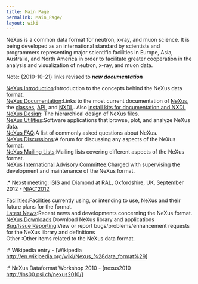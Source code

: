 ```yaml
---
title: Main Page
permalink: Main_Page/
layout: wiki
---
```


NeXus is a common data format for neutron, x-ray, and muon science. It
is being developed as an international standard by scientists and
programmers representing major scientific facilities in Europe, Asia,
Australia, and North America in order to facilitate greater cooperation
in the analysis and visualization of neutron, x-ray, and muon data.

Note: (2010-10-21) links revised to ***new documentation***  

<!-- -->

[NeXus Introduction](http://download.nexusformat.org/doc/html/Introduction.html):Introduction to the concepts behind the NeXus data format.  
[NeXus Documentation](Documentation "wikilink"):Links to the most current documentation of [NeXus](http://download.nexusformat.org/doc/html/UserManual.html), the [classes](http://download.nexusformat.org/doc/html/ClassDefinitions.html), [API](http://download.nexusformat.org/doc/html/NAPI.html), and [NXDL](http://download.nexusformat.org/doc/html/NXDL.html). Also [install kits for documentation and NXDL](http://download.nexusformat.org/kits/definitions/)  
[NeXus Design](http://download.nexusformat.org/doc/html/Design.html): The hierarchical design of NeXus files.  
[NeXus Utilities](http://download.nexusformat.org/doc/html/Utilities.html):Software applications that browse, plot, and analyze NeXus data.  
[NeXus FAQ](http://download.nexusformat.org/doc/html/FAQ.html):A list of commonly asked questions about NeXus.  
[NeXus Discussions](Discussions "wikilink"):A forum for discussing any aspects of the NeXus format.  
[NeXus Mailing Lists](http://download.nexusformat.org/doc/html/MailingLists.html):Mailing lists covering different aspects of the NeXus format.  
[NeXus International Advisory Committee](NIAC "wikilink"):Charged with supervising the development and maintenance of the NeXus format.  

:\* Nexst meeting: ISIS and Diamond at RAL, Oxfordshire, UK, September
2012 - [NIAC'2012](NIAC2012 "wikilink")

[Facilities](Facilities "wikilink"):Facilities currently using, or intending to use, NeXus and their future plans for the format.  
[Latest News](Latest_News "wikilink"):Recent news and developments concerning the NeXus format.  
[NeXus Downloads](Download "wikilink"):Download NeXus library and applications  
[Bug/Issue Reporting](IssueReporting "wikilink"):View or report bugs/problems/enhancement requests for the NeXus library and definitions  
Other :Other items related to the NeXus data format.  

:\* Wikipedia entry - \[Wikipedia
<http://en.wikipedia.org/wiki/Nexus_%28data_format%29>\]

:\* NeXus Dataformat Workshop 2010 - \[nexus2010
<http://lns00.psi.ch/nexus2010/>\]
